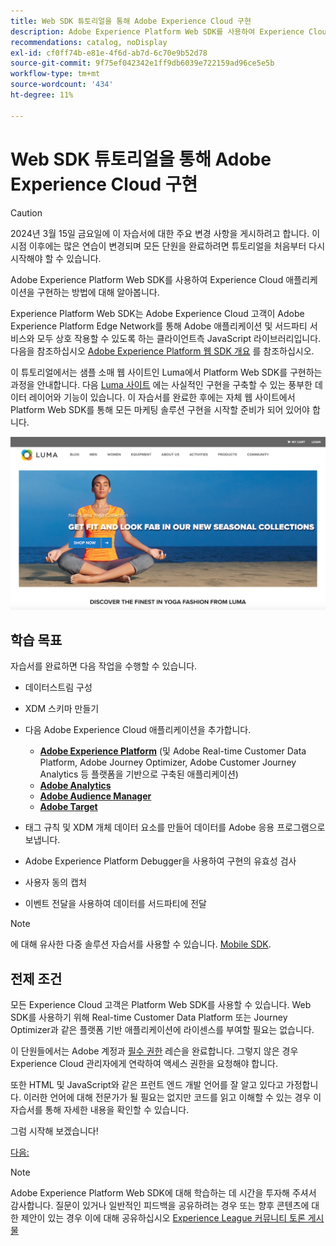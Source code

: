 ```yaml
---
title: Web SDK 튜토리얼을 통해 Adobe Experience Cloud 구현
description: Adobe Experience Platform Web SDK를 사용하여 Experience Cloud 애플리케이션을 구현하는 방법에 대해 알아봅니다.
recommendations: catalog, noDisplay
exl-id: cf0ff74b-e81e-4f6d-ab7d-6c70e9b52d78
source-git-commit: 9f75ef042342e1ff9db6039e722159ad96ce5e5b
workflow-type: tm+mt
source-wordcount: '434'
ht-degree: 11%

---
```


# Web SDK 튜토리얼을 통해 Adobe Experience Cloud 구현

>[!CAUTION]
>
>2024년 3월 15일 금요일에 이 자습서에 대한 주요 변경 사항을 게시하려고 합니다. 이 시점 이후에는 많은 연습이 변경되며 모든 단원을 완료하려면 튜토리얼을 처음부터 다시 시작해야 할 수 있습니다.


Adobe Experience Platform Web SDK를 사용하여 Experience Cloud 애플리케이션을 구현하는 방법에 대해 알아봅니다.

Experience Platform Web SDK는 Adobe Experience Cloud 고객이 Adobe Experience Platform Edge Network를 통해 Adobe 애플리케이션 및 서드파티 서비스와 모두 상호 작용할 수 있도록 하는 클라이언트측 JavaScript 라이브러리입니다. 다음을 참조하십시오 [Adobe Experience Platform 웹 SDK 개요](https://experienceleague.adobe.com/docs/experience-platform/edge/home.html?lang=ko-KR) 를 참조하십시오.

이 튜토리얼에서는 샘플 소매 웹 사이트인 Luma에서 Platform Web SDK를 구현하는 과정을 안내합니다. 다음 [Luma 사이트](https://luma.enablementadobe.com/content/luma/us/en.html) 에는 사실적인 구현을 구축할 수 있는 풍부한 데이터 레이어와 기능이 있습니다. 이 자습서를 완료한 후에는 자체 웹 사이트에서 Platform Web SDK를 통해 모든 마케팅 솔루션 구현을 시작할 준비가 되어 있어야 합니다.

[![Luma 웹 사이트](assets/old-overview-luma.png)](https://luma.enablementadobe.com/content/luma/us/en.html)


## 학습 목표

자습서를 완료하면 다음 작업을 수행할 수 있습니다.

* 데이터스트림 구성

* XDM 스키마 만들기

* 다음 Adobe Experience Cloud 애플리케이션을 추가합니다.
   * **[Adobe Experience Platform](setup-experience-platform.md)** (및 Adobe Real-time Customer Data Platform, Adobe Journey Optimizer, Adobe Customer Journey Analytics 등 플랫폼을 기반으로 구축된 애플리케이션)
   * **[Adobe Analytics](setup-analytics.md)**
   * **[Adobe Audience Manager](setup-audience-manager.md)**
   * **[Adobe Target](setup-target.md)**

* 태그 규칙 및 XDM 개체 데이터 요소를 만들어 데이터를 Adobe 응용 프로그램으로 보냅니다.

* Adobe Experience Platform Debugger을 사용하여 구현의 유효성 검사

* 사용자 동의 캡처

* 이벤트 전달을 사용하여 데이터를 서드파티에 전달

>[!NOTE]
>
>에 대해 유사한 다중 솔루션 자습서를 사용할 수 있습니다. [Mobile SDK](../tutorial-mobile-sdk/overview.md).

## 전제 조건

모든 Experience Cloud 고객은 Platform Web SDK를 사용할 수 있습니다. Web SDK를 사용하기 위해 Real-time Customer Data Platform 또는 Journey Optimizer과 같은 플랫폼 기반 애플리케이션에 라이센스를 부여할 필요는 없습니다.

이 단원들에서는 Adobe 계정과 [필수 권한](configure-permissions.md) 레슨을 완료합니다. 그렇지 않은 경우 Experience Cloud 관리자에게 연락하여 액세스 권한을 요청해야 합니다.

또한 HTML 및 JavaScript와 같은 프런트 엔드 개발 언어를 잘 알고 있다고 가정합니다. 이러한 언어에 대해 전문가가 될 필요는 없지만 코드를 읽고 이해할 수 있는 경우 이 자습서를 통해 자세한 내용을 확인할 수 있습니다.

그럼 시작해 보겠습니다!

[다음: ](configure-permissions.md)

>[!NOTE]
>
>Adobe Experience Platform Web SDK에 대해 학습하는 데 시간을 투자해 주셔서 감사합니다. 질문이 있거나 일반적인 피드백을 공유하려는 경우 또는 향후 콘텐츠에 대한 제안이 있는 경우 이에 대해 공유하십시오 [Experience League 커뮤니티 토론 게시물](https://experienceleaguecommunities.adobe.com/t5/adobe-experience-platform-launch/tutorial-discussion-implement-adobe-experience-cloud-with-web/td-p/444996)
